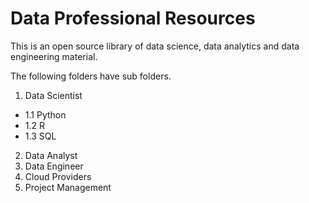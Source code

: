 # Data Professional Resources
This is an open source library of data science, data analytics and data engineering material. 

The following folders have sub folders.


1. Data Scientist
  * 1.1 Python
  * 1.2 R
  * 1.3 SQL
2. Data Analyst
4. Data Engineer
5. Cloud Providers
6. Project Management

